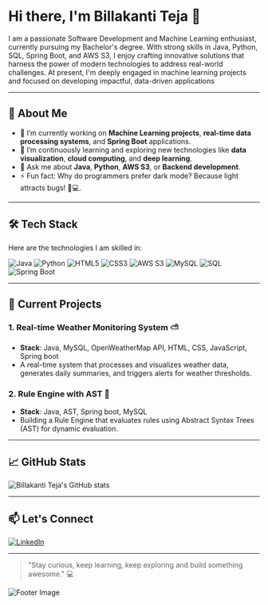 # Hi there, I'm Billakanti Teja 👋


I am a passionate Software Development and Machine Learning enthusiast, currently pursuing my Bachelor's degree. With strong skills in Java, Python, SQL, Spring Boot, and AWS S3, I enjoy crafting innovative solutions that harness the power of modern technologies to address real-world challenges. At present, I'm deeply engaged in machine learning projects and focused on developing impactful, data-driven applications

---

## 🚀 **About Me**

- 🔭 I’m currently working on **Machine Learning projects**, **real-time data processing systems**, and **Spring Boot** applications.
- 🌱 I’m continuously learning and exploring new technologies like **data visualization**, **cloud computing**, and **deep learning**.
- 💬 Ask me about **Java**, **Python**, **AWS S3**, or **Backend development**.
- ⚡ Fun fact: Why do programmers prefer dark mode? Because light attracts bugs! 🐛💻.

---

## 🛠 **Tech Stack**

Here are the technologies I am skilled in:

![Java](https://img.shields.io/badge/Java-%23ED8B00.svg?style=for-the-badge&logo=java&logoColor=white)
![Python](https://img.shields.io/badge/Python-3670A0?style=for-the-badge&logo=python&logoColor=ffdd54)
![HTML5](https://img.shields.io/badge/HTML5-E34F26?style=for-the-badge&logo=html5&logoColor=white)
![CSS3](https://img.shields.io/badge/CSS3-%231572B6.svg?style=for-the-badge&logo=css3&logoColor=white)
![AWS S3](https://img.shields.io/badge/Amazon%20S3-569A31?style=for-the-badge&logo=amazonaws&logoColor=white)
![MySQL](https://img.shields.io/badge/MySQL-4479A1?style=for-the-badge&logo=mysql&logoColor=white)
![SQL](https://img.shields.io/badge/SQL-%2300758F.svg?style=for-the-badge&logo=databricks&logoColor=white)
![Spring Boot](https://img.shields.io/badge/Spring%20Boot-6DB33F?style=for-the-badge&logo=spring-boot&logoColor=white)

---

## 🌟 **Current Projects**

### 1. **Real-time Weather Monitoring System** ⛅
- **Stack**: Java, MySQL, OpenWeatherMap API, HTML, CSS, JavaScript, Spring boot
- A real-time system that processes and visualizes weather data, generates daily summaries, and triggers alerts for weather thresholds.

### 2. **Rule Engine with AST** 📐
- **Stack**: Java, AST, Spring boot, MySQL
- Building a Rule Engine that evaluates rules using Abstract Syntax Trees (AST) for dynamic evaluation.

---

## 📈 **GitHub Stats**

![Billakanti Teja's GitHub stats](https://github-readme-stats.vercel.app/api?username=Billakanti-Teja&show_icons=true&theme=radical)

---

## 📫 **Let's Connect**

[![LinkedIn](https://img.shields.io/badge/LinkedIn-0077B5?style=for-the-badge&logo=linkedin&logoColor=white)](https://www.linkedin.com/in/billakanti-teja-b376b7251/)


---

> "Stay curious, keep learning, keep exploring and build something awesome." 💻

![Footer Image](https://via.placeholder.com/1200x200.png?text=Happy+Coding!)
